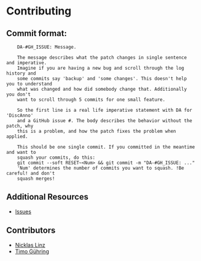 # Contributing

## Commit format:
````
    DA-#GH_ISSUE: Message.
    
    The message describes what the patch changes in single sentence and imperative.
    Imagine if you are having a new bug and scroll through the log history and
    some commits say 'backup' and 'some changes'. This doesn't help you to understand
    what was changed and how did somebody change that. Additionally you don't
    want to scroll through 5 commits for one small feature.

    So the first line is a real life imperative statement with DA for 'DiscAnno'
    and a GitHub issue #. The body describes the behavior without the patch, why 
    this is a problem, and how the patch fixes the problem when applied.
    
    This should be one single commit. If you committed in the meantime and want to
    squash your commits, do this:
    git commit --soft RESET~<Num> && git commit -m "DA-#GH_ISSUE: ..."
    'Num' determines the number of commits you want to squash. !Be careful! and don't
    squash merges!
````

## Additional Resources

* [Issues](https://github.com/annefried/discanno/issues)

## Contributors

* [Nicklas Linz](https://github.com/NicklasLinz)
* [Timo Gühring](https://github.com/JeannedArk)

